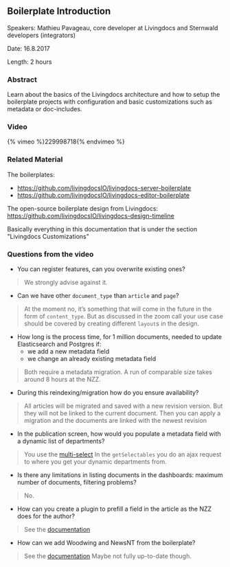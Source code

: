 ## Boilerplate Introduction

Speakers: Mathieu Pavageau, core developer at Livingdocs and Sternwald developers (integrators)

Date: 16.8.2017

Length: 2 hours

### Abstract

Learn about the basics of the Livingdocs architecture and how to setup the boilerplate projects with configuration and basic customizations such as metadata or doc-includes.

### Video

{% vimeo %}229998718{% endvimeo %}

### Related Material

The boilerplates:
- https://github.com/livingdocsIO/livingdocs-server-boilerplate
- https://github.com/livingdocsIO/livingdocs-editor-boilerplate

The open-source boilerplate design from Livingdocs: https://github.com/livingdocsIO/livingdocs-design-timeline

Basically everything in this documentation that is under the section "Livingdocs Customizations"

### Questions from the video

- You can register features, can you overwrite existing ones?
> We strongly advise against it.

- Can we have other `document_type` than `article` and `page`?
> At the moment no, it’s something that will come in the future in the form of `content_type`.
> But as discussed in the zoom call your use case should be covered by creating different `layout`s in the design.

- How long is the process time, for 1 million documents, needed to update Elasticsearch and Postgres if:
  - we add a new metadata field
  - we change an already existing metadata field

> Both require a metadata migration. A run of comparable size takes around 8 hours at the NZZ.

- During this reindexing/migration how do you ensure availability?
> All articles will be migrated and saved with a new revision version. But they will not be linked to the current document. Then you can apply a migration and the documents are linked with the newest revision

- In the publication screen, how would you populate a metadata field with a dynamic list of departments?
> You use the [multi-select](../reference-docs/editor-configuration/metadata.html#multiselect-box) In the `getSelectables` you do an ajax request to where you get your dynamic departments from.

- Is there any limitations in listing documents in the dashboards: maximum number of documents, filtering problems?
> No.

- How can you create a plugin to prefill a field in the article as the NZZ does for the author?
> See the [documentation](../reference-docs/common-designs/design_config.html#prefilled-components)

- How can we add Woodwing and NewsNT from the boilerplate?
> See the [documentation](../reference-docs/server-api/print-api.md) Maybe not fully up-to-date though.
